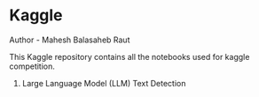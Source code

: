 # Kaggle

Author - Mahesh Balasaheb Raut

This Kaggle repository contains all the notebooks used for kaggle competition.

1. Large Language Model (LLM) Text Detection
